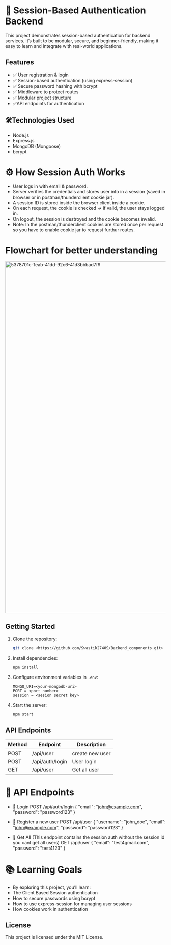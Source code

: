 # 🔐 Session-Based Authentication Backend

This project demonstrates session-based authentication for backend services.
It’s built to be modular, secure, and beginner-friendly, making it easy to learn and integrate with real-world applications.


## Features

- ✅ User registration & login
- ✅ Session-based authentication (using express-session)
- ✅ Secure password hashing with bcrypt
- ✅ Middleware to protect routes
- ✅ Modular project structure
- ✅API endpoints for authentication

## 🛠️Technologies Used

- Node.js
- Express.js
- MongoDB (Mongoose)
- bcrypt

# ⚙️ How Session Auth Works
- User logs in with email & password.
- Server verifies the credentials and stores user info in a session (saved in browser or in postman/thunderclient cookie jar).
- A session ID is stored inside the browser client inside a cookie.
- On each request, the cookie is checked → if valid, the user stays logged in.
- On logout, the session is destroyed and the cookie becomes invalid.
- Note: In the postman/thunderclient cookies are stored once per request so you have to enable cookie jar to request furthur routes.

# Flowchart for better understanding
<img width="2090" height="1102" alt="5378701c-1eab-41dd-92c6-41d3bbbad7f9" src="https://github.com/user-attachments/assets/6189d9c2-06b8-437b-9b2d-d49923370137" />


## Getting Started

1. Clone the repository:
    ```bash
    git clone <https://github.com/Swastik2740S/Backend_components.git>
    ```
2. Install dependencies:
    ```bash
    npm install
    ```
3. Configure environment variables in `.env`:
    ```
    MONGO_URI=<your-mongodb-uri>
    PORT = <port number>
    session = <sesion secret key>
    
    ```
4. Start the server:
    ```bash
    npm start
    ```

## API Endpoints

| Method | Endpoint        | Description          |
|--------|-----------------|----------------------|
| POST   | /api/user       | create new user      |
| POST   | /api/auth/login | User login           |
| GET    | /api/user       | Get all user         |


# 📡 API Endpoints

- 🔹 Login
POST /api/auth/login
{
  "email": "john@example.com",
  "password": "password123"
}

- 🔹 Register a new user
POST /api/user
{
  "username": "john_doe",
  "email": "john@example.com",
  "password": "password123"
}

- 🔹 Get All (This endpoint contains the session auth without the session id you cant get all users)
GET /api/user
{
  "email": "test4gmail.com",
  "password": "test4123"
}

# 📚 Learning Goals
- By exploring this project, you’ll learn:
- The Client Based Session authentication
- How to secure passwords using bcrypt
- How to use express-session for managing user sessions
- How cookies work in authentication

## License

This project is licensed under the MIT License.
